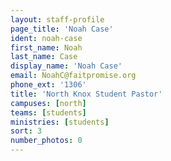 ```yaml
---
layout: staff-profile
page_title: 'Noah Case'
ident: noah-case
first_name: Noah
last_name: Case
display_name: 'Noah Case'
email: NoahC@faitpromise.org
phone_ext: '1306'
title: 'North Knox Student Pastor'
campuses: [north]
teams: [students]
ministries: [students]
sort: 3
number_photos: 0
---
```


